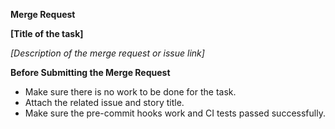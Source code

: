 **Merge Request**

**[Title of the task]**

*[Description of the merge request or issue link]*

**Before Submitting the Merge Request**
* Make sure there is no work to be done for the task.
* Attach the related issue and story title.
* Make sure the pre-commit hooks work and CI tests passed successfully.

